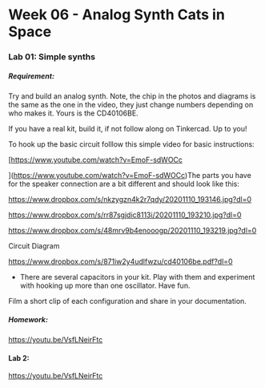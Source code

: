 # Week 06 - Analog Synth Cats in Space

### Lab 01: Simple synths

##### Requirement:

Try and build an analog synth. Note, the chip in the photos and diagrams is the same as the one in the video, they just change numbers depending on who makes it. Yours is the CD40106BE. 

If you have a real kit, build it, if not follow along on Tinkercad. Up to you!

To hook up the basic circuit folllow this simple video for basic instructions:

[https://www.youtube.com/watch?v=EmoF-sdWOCc

](https://www.youtube.com/watch?v=EmoF-sdWOCc)The parts you have for the speaker connection are a bit different and should look like this:

https://www.dropbox.com/s/nkzygzn4k2r7qdy/20201110_193146.jpg?dl=0

https://www.dropbox.com/s/rr87sgjdic8113i/20201110_193210.jpg?dl=0

https://www.dropbox.com/s/48mrv9b4enooogp/20201110_193219.jpg?dl=0

Circuit Diagram

https://www.dropbox.com/s/871iw2y4udlfwzu/cd40106be.pdf?dl=0

- There are several capacitors in your kit. Play with them and experiment with hooking up more than one oscillator. Have fun.

Film a short clip of each configuration and share in your documentation.

##### Homework:

https://youtu.be/VsfLNeirFtc



#### Lab 2:

https://youtu.be/VsfLNeirFtc

